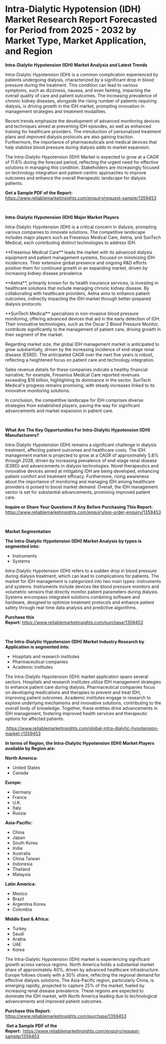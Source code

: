 <p><h1>Intra-Dialytic Hypotension (IDH) Market Research Report Forecasted for Period from 2025 -  2032 by Market Type, Market Application, and Region</h1></p><p><strong>Intra-Dialytic Hypotension (IDH) Market Analysis and Latest Trends</strong></p>
<p><p>Intra-Dialytic Hypotension (IDH) is a common complication experienced by patients undergoing dialysis, characterized by a significant drop in blood pressure during the treatment. This condition can lead to various symptoms, such as dizziness, nausea, and even fainting, impacting the overall quality of care and patient outcomes. The increasing prevalence of chronic kidney diseases, alongside the rising number of patients requiring dialysis, is driving growth in the IDH market, prompting innovation in management strategies and treatment modalities.</p><p>Recent trends emphasize the development of advanced monitoring devices and techniques aimed at preventing IDH episodes, as well as enhanced training for healthcare providers. The introduction of personalized treatment plans and improved dialysis protocols are also gaining traction. Furthermore, the importance of pharmaceuticals and medical devices that help stabilize blood pressure during dialysis adds to market expansion.</p><p>The Intra-Dialytic Hypotension (IDH) Market is expected to grow at a CAGR of 11.6% during the forecast period, reflecting the urgent need for effective solutions in managing this condition. Stakeholders are increasingly focused on technology integration and patient-centric approaches to improve outcomes and enhance the overall therapeutic landscape for dialysis patients.</p></p>
<p><strong>Get a Sample PDF of the Report:&nbsp;</strong> <a href="https://www.reliablemarketinsights.com/enquiry/request-sample/1359453?utm_campaign=3291&utm_medium=2&utm_source=Github&utm_content=ia&utm_term=14042025&utm_id=intra-dialytic-hypotension-idh">https://www.reliablemarketinsights.com/enquiry/request-sample/1359453</a></p>
<p>&nbsp;</p>
<p><strong>Intra-Dialytic Hypotension (IDH) Major Market Players</strong></p>
<p><p>Intra-Dialytic Hypotension (IDH) is a critical concern in dialysis, prompting various companies to innovate solutions. The competitive landscape includes major players such as Fresenius Medical Care, Aetna, and SunTech Medical, each contributing distinct technologies to address IDH.</p><p>**Fresenius Medical Care** leads the market with its advanced dialysis equipment and patient management systems, focused on minimizing IDH incidences. Their extensive global presence and ongoing R&D efforts position them for continued growth in an expanding market, driven by increasing kidney disease prevalence.</p><p>**Aetna**, primarily known for its health insurance services, is investing in healthcare solutions that include managing chronic kidney disease. By collaborating with healthcare providers, Aetna aims to enhance patient outcomes, indirectly impacting the IDH market through better-prepared dialysis protocols.</p><p>**SunTech Medical** specializes in non-invasive blood pressure monitoring, offering advanced devices that aid in the early detection of IDH. Their innovative technologies, such as the Oscar 2 Blood Pressure Monitor, contribute significantly to the management of patient care, driving growth in their segment of the market.</p><p>Regarding market size, the global IDH management market is anticipated to grow substantially, driven by the increasing incidence of end-stage renal disease (ESRD). The anticipated CAGR over the next five years is robust, reflecting a heightened focus on patient care and technology integration.</p><p>Sales revenue details for these companies indicate a healthy financial narrative; for example, Fresenius Medical Care reported revenues exceeding $18 billion, highlighting its dominance in the sector. SunTech Medical's progress remains promising, with steady increases linked to its innovative monitoring solutions.</p><p>In conclusion, the competitive landscape for IDH comprises diverse strategies from established players, paving the way for significant advancements and market expansion in patient care.</p></p>
<p>&nbsp;</p>
<p><strong>What Are The Key Opportunities For Intra-Dialytic Hypotension (IDH) Manufacturers?</strong></p>
<p><p>Intra-Dialytic Hypotension (IDH) remains a significant challenge in dialysis treatment, affecting patient outcomes and healthcare costs. The IDH management market is projected to grow at a CAGR of approximately 5.8% through 2028, driven by increasing prevalence of end-stage renal disease (ESRD) and advancements in dialysis technologies. Novel therapeutics and innovative devices aimed at mitigating IDH are being developed, enhancing patient comfort and treatment efficacy. Furthermore, rising awareness about the importance of monitoring and managing IDH among healthcare providers is poised to boost market demand. Overall, the IDH management sector is set for substantial advancements, promising improved patient care.</p></p>
<p><strong>Inquire or Share Your Questions If Any Before Purchasing This Report:</strong> <a href="https://www.reliablemarketinsights.com/enquiry/pre-order-enquiry/1359453?utm_campaign=3291&utm_medium=2&utm_source=Github&utm_content=ia&utm_term=14042025&utm_id=intra-dialytic-hypotension-idh">https://www.reliablemarketinsights.com/enquiry/pre-order-enquiry/1359453</a></p>
<p>&nbsp;</p>
<p><strong>Market Segmentation</strong></p>
<p><strong>The Intra-Dialytic Hypotension (IDH) Market Analysis by types is segmented into:</strong></p>
<p><ul><li>Instruments</li><li>Systems</li></ul></p>
<p><p>Intra-Dialytic Hypotension (IDH) refers to a sudden drop in blood pressure during dialysis treatment, which can lead to complications for patients. The market for IDH management is categorized into two main types: instruments and systems. Instruments include devices like blood pressure monitors and volumetric sensors that directly monitor patient parameters during dialysis. Systems encompass integrated solutions combining software and hardware, designed to optimize treatment protocols and enhance patient safety through real-time data analysis and predictive algorithms.</p></p>
<p><strong>Purchase this Report:&nbsp;</strong><a href="https://www.reliablemarketinsights.com/purchase/1359453?utm_campaign=3291&utm_medium=2&utm_source=Github&utm_content=ia&utm_term=14042025&utm_id=intra-dialytic-hypotension-idh">https://www.reliablemarketinsights.com/purchase/1359453</a></p>
<p>&nbsp;</p>
<p><strong>The Intra-Dialytic Hypotension (IDH) Market Industry Research by Application is segmented into:</strong></p>
<p><ul><li>Hospitals and research institutes</li><li>Pharmaceutical companies</li><li>Academic institutes</li></ul></p>
<p><p>The Intra-Dialytic Hypotension (IDH) market application spans several sectors. Hospitals and research institutes utilize IDH management strategies to enhance patient care during dialysis. Pharmaceutical companies focus on developing medications and therapies to prevent and treat IDH, improving patient outcomes. Academic institutes engage in research to explore underlying mechanisms and innovative solutions, contributing to the overall body of knowledge. Together, these entities drive advancements in IDH management, fostering improved health services and therapeutic options for affected patients.</p></p>
<p><a href="https://www.reliablemarketinsights.com/global-intra-dialytic-hypotension-market-r1359453?utm_campaign=3291&utm_medium=2&utm_source=Github&utm_content=ia&utm_term=14042025&utm_id=intra-dialytic-hypotension-idh">&nbsp;https://www.reliablemarketinsights.com/global-intra-dialytic-hypotension-market-r1359453</a></p>
<p><strong>In terms of Region, the Intra-Dialytic Hypotension (IDH) Market Players available by Region are:</strong></p>
<p>
    <p> <strong> North America: </strong>
        <ul>
            <li>United States</li>
            <li>Canada</li>
        </ul>
        </p> 
    <p> <strong> Europe: </strong>
        <ul>
            <li>Germany</li>
            <li>France</li>
            <li>U.K.</li>
            <li>Italy</li>
            <li>Russia</li>
        </ul>
        </p> 
    <p> <strong> Asia-Pacific: </strong>
        <ul>
            <li>China</li>
            <li>Japan</li>
            <li>South Korea</li>
            <li>India</li>
            <li>Australia</li>
            <li>China Taiwan</li>
            <li>Indonesia</li>
            <li>Thailand</li>
            <li>Malaysia</li>
        </ul>
        </p> 
    <p> <strong> Latin America: </strong>
        <ul>
            <li>Mexico</li>
            <li>Brazil</li>
            <li>Argentina Korea</li>
            <li>Colombia</li>
        </ul>
        </p> 
    <p> <strong> Middle East & Africa: </strong>
        <ul>
            <li>Turkey</li>
            <li>Saudi</li>
            <li>Arabia</li>
            <li>UAE</li>
            <li>Korea</li>
        </ul>
    </p>
    </p>
<p><p>The Intra-Dialytic Hypotension (IDH) market is experiencing significant growth across various regions. North America holds a substantial market share of approximately 40%, driven by advanced healthcare infrastructure. Europe follows closely with a 30% share, reflecting the regional demand for effective dialysis solutions. The Asia-Pacific region, particularly China, is emerging rapidly, projected to capture 25% of the market, fueled by increasing renal disease prevalence. These regions are expected to dominate the IDH market, with North America leading due to technological advancements and improved patient outcomes.</p></p>
<p><strong>Purchase this Report: </strong><a href="https://www.reliablemarketinsights.com/purchase/1359453?utm_campaign=3291&utm_medium=2&utm_source=Github&utm_content=ia&utm_term=14042025&utm_id=intra-dialytic-hypotension-idh">https://www.reliablemarketinsights.com/purchase/1359453</a></p>
<p>&nbsp;<strong>Get a Sample PDF of the Report:&nbsp;&nbsp;</strong><a href="https://www.reliablemarketinsights.com/enquiry/request-sample/1359453?utm_campaign=3291&utm_medium=2&utm_source=Github&utm_content=ia&utm_term=14042025&utm_id=intra-dialytic-hypotension-idh">https://www.reliablemarketinsights.com/enquiry/request-sample/1359453</a></p>
<p><strong></strong></p>
<p><p></p><p></p><p></p></p>